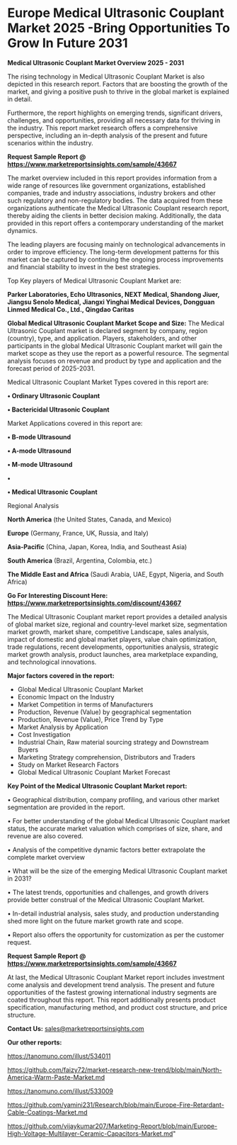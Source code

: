 # Europe Medical Ultrasonic Couplant Market 2025 -Bring Opportunities To Grow In Future 2031

<Strong> Medical Ultrasonic Couplant Market Overview 2025 - 2031</strong>

The rising technology in Medical Ultrasonic Couplant Market is also depicted in this research report. Factors that are boosting the growth of the market, and giving a positive push to thrive in the global market is explained in detail.

Furthermore, the report highlights on emerging trends, significant drivers, challenges, and opportunities, providing all necessary data for thriving in the industry. This report market research offers a comprehensive perspective, including an in-depth analysis of the present and future scenarios within the industry.

<strong>Request Sample Report @ <a href=https://www.marketreportsinsights.com/sample/43667>https://www.marketreportsinsights.com/sample/43667</a></strong>

The market overview included in this report provides information from a wide range of resources like government organizations, established companies, trade and industry associations, industry brokers and other such regulatory and non-regulatory bodies. The data acquired from these organizations authenticate the Medical Ultrasonic Couplant research report, thereby aiding the clients in better decision making. Additionally, the data provided in this report offers a contemporary understanding of the market dynamics.

The leading players are focusing mainly on technological advancements in order to improve efficiency. The long-term development patterns for this market can be captured by continuing the ongoing process improvements and financial stability to invest in the best strategies.

Top Key players of Medical Ultrasonic Couplant Market are:

<strong>Parker Laboratories, Echo Ultrasonics, NEXT Medical, Shandong Jiuer, Jiangsu Senolo Medical, Jiangxi Yinghai Medical Devices, Dongguan Linmed Medical Co., Ltd., Qingdao Caritas</strong>

<strong><b>Global Medical Ultrasonic Couplant Market Scope and Size:</b></strong>
The Medical Ultrasonic Couplant market is declared segment by company, region (country), type, and application. Players, stakeholders, and other participants in the global Medical Ultrasonic Couplant market will gain the market scope as they use the report as a powerful resource. The segmental analysis focuses on revenue and product by type and application and the forecast period of 2025-2031.

Medical Ultrasonic Couplant Market Types covered in this report are:

<strong>•  Ordinary Ultrasonic Couplant

•  Bactericidal Ultrasonic Couplant</strong>

Market Applications covered in this report are:

<strong>•  B-mode Ultrasound

•  A-mode Ultrasound

•  M-mode Ultrasound

•  

•  Medical Ultrasonic Couplant</strong> 

Regional Analysis

<strong>North America</strong> (the United States, Canada, and Mexico)

<strong>Europe</strong> (Germany, France, UK, Russia, and Italy)

<strong>Asia-Pacific</strong> (China, Japan, Korea, India, and Southeast Asia)

<strong>South America</strong> (Brazil, Argentina, Colombia, etc.)

<strong>The Middle East and Africa</strong> (Saudi Arabia, UAE, Egypt, Nigeria, and South Africa)

<strong>Go For Interesting Discount Here: <a href=https://www.marketreportsinsights.com/discount/43667>https://www.marketreportsinsights.com/discount/43667</a></strong>

The Medical Ultrasonic Couplant market report provides a detailed analysis of global market size, regional and country-level market size, segmentation market growth, market share, competitive Landscape, sales analysis, impact of domestic and global market players, value chain optimization, trade regulations, recent developments, opportunities analysis, strategic market growth analysis, product launches, area marketplace expanding, and technological innovations.

<strong><b>Major factors covered in the report:</b></strong>
<ul>
  <li>Global Medical Ultrasonic Couplant Market </li>
  <li>Economic Impact on the Industry</li>
  <li>Market Competition in terms of Manufacturers</li>
  <li>Production, Revenue (Value) by geographical segmentation</li>
  <li>Production, Revenue (Value), Price Trend by Type</li>
  <li>Market Analysis by Application</li>
  <li>Cost Investigation</li>
  <li>Industrial Chain, Raw material sourcing strategy and Downstream Buyers</li>
  <li>Marketing Strategy comprehension, Distributors and Traders</li>
  <li>Study on Market Research Factors</li>
  <li>Global Medical Ultrasonic Couplant Market Forecast</li>
</ul>

<strong><b>Key Point of the Medical Ultrasonic Couplant Market report:</b></strong>

• Geographical distribution, company profiling, and various other market segmentation are provided in the report.

• For better understanding of the global Medical Ultrasonic Couplant market status, the accurate market valuation which comprises of size, share, and revenue are also covered.

• Analysis of the competitive dynamic factors better extrapolate the complete market overview

• What will be the size of the emerging Medical Ultrasonic Couplant market in 2031?

• The latest trends, opportunities and challenges, and growth drivers provide better construal of the Medical Ultrasonic Couplant Market.

• In-detail industrial analysis, sales study, and production understanding shed more light on the future market growth rate and scope.

• Report also offers the opportunity for customization as per the customer request.

<strong>Request Sample Report @ <a href=https://www.marketreportsinsights.com/sample/43667>https://www.marketreportsinsights.com/sample/43667</a></strong>

At last, the Medical Ultrasonic Couplant Market report includes investment come analysis and development trend analysis. The present and future opportunities of the fastest growing international industry segments are coated throughout this report. This report additionally presents product specification, manufacturing method, and product cost structure, and price structure.

<strong>Contact Us:</strong>
sales@marketreportsinsights.com

<strong>Our other reports:</strong>

<a href=https://tanomuno.com/illust/534011>https://tanomuno.com/illust/534011</a>

<a href=https://github.com/faizy72/market-research-new-trend/blob/main/North-America-Warm-Paste-Market.md>https://github.com/faizy72/market-research-new-trend/blob/main/North-America-Warm-Paste-Market.md</a>

<a href=https://tanomuno.com/illust/533009>https://tanomuno.com/illust/533009</a>

<a href=https://github.com/yamini231/Research/blob/main/Europe-Fire-Retardant-Cable-Coatings-Market.md>https://github.com/yamini231/Research/blob/main/Europe-Fire-Retardant-Cable-Coatings-Market.md</a>

<a href=https://github.com/vijaykumar207/Marketing-Report/blob/main/Europe-High-Voltage-Multilayer-Ceramic-Capacitors-Market.md>https://github.com/vijaykumar207/Marketing-Report/blob/main/Europe-High-Voltage-Multilayer-Ceramic-Capacitors-Market.md</a>"
